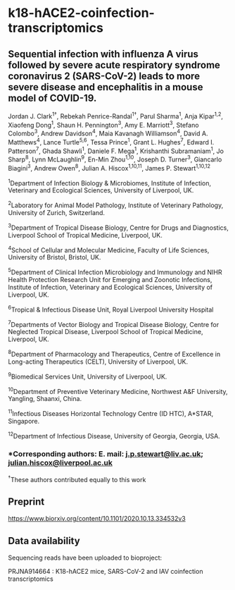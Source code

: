 # k18-hACE2-coinfection-transcriptomics
## Sequential infection with influenza A virus followed by severe acute respiratory syndrome coronavirus 2 (SARS-CoV-2) leads to more severe disease and encephalitis in a mouse model of COVID-19.

Jordan J. Clark<sup>1†</sup>, Rebekah Penrice-Randal<sup>1†</sup>, Parul Sharma<sup>1</sup>, Anja Kipar<sup>1,2</sup>, Xiaofeng Dong<sup>1</sup>, Shaun H. Pennington<sup>3</sup>, Amy E. Marriott<sup>3</sup>, Stefano Colombo<sup>3</sup>, Andrew Davidson<sup>4</sup>, Maia Kavanagh Williamson<sup>4</sup>, David A. Matthews<sup>4</sup>, Lance Turtle<sup>5,6</sup>, Tessa Prince<sup>1</sup>, Grant L. Hughes<sup>7</sup>, Edward I. Patterson<sup>7</sup>, Ghada Shawli<sup>1</sup>, Daniele F. Mega<sup>1</sup>, Krishanthi Subramaniam<sup>1</sup>, Jo Sharp<sup>8</sup>, Lynn McLaughlin<sup>9</sup>, En-Min Zhou<sup>1,10</sup>, Joseph D. Turner<sup>3</sup>, Giancarlo Biagini<sup>3</sup>, Andrew Owen<sup>8</sup>, Julian A. Hiscox<sup>1,10,11</sup>, James P. Stewart<sup>1,10,12</sup>
 
<sup>1</sup>Department of Infection Biology & Microbiomes, Institute of Infection, Veterinary and Ecological Sciences, University of Liverpool, UK.

<sup>2</sup>Laboratory for Animal Model Pathology, Institute of Veterinary Pathology, University of Zurich, Switzerland.

<sup>3</sup>Department of Tropical Disease Biology, Centre for Drugs and Diagnostics, Liverpool School of Tropical Medicine, Liverpool, UK.

<sup>4</sup>School of Cellular and Molecular Medicine, Faculty of Life Sciences, University of Bristol, Bristol, UK.

<sup>5</sup>Department of Clinical Infection Microbiology and Immunology and NIHR Health Protection Research Unit for Emerging and Zoonotic Infections, Institute of Infection, Veterinary and Ecological Sciences, University of Liverpool, UK. 

<sup>6</sup>Tropical & Infectious Disease Unit, Royal Liverpool University Hospital

<sup>7</sup>Departments of Vector Biology and Tropical Disease Biology, Centre for Neglected Tropical Disease, Liverpool School of Tropical Medicine, Liverpool, UK.

<sup>8</sup>Department of Pharmacology and Therapeutics, Centre of Excellence in Long-acting Therapeutics (CELT), University of Liverpool, UK.

<sup>9</sup>Biomedical Services Unit, University of Liverpool, UK.

<sup>10</sup>Department of Preventive Veterinary Medicine, Northwest A&F University, Yangling, Shaanxi, China.

<sup>11</sup>Infectious Diseases Horizontal Technology Centre (ID HTC), A*STAR, Singapore.

<sup>12</sup>Department of Infectious Disease, University of Georgia, Georgia, USA.
 
 
### *Corresponding authors: E. mail: j.p.stewart@liv.ac.uk; julian.hiscox@liverpool.ac.uk 
<sup>†</sup>These authors contributed equally to this work

## Preprint

https://www.biorxiv.org/content/10.1101/2020.10.13.334532v3

## Data availability

Sequencing reads have been uploaded to bioproject: 

PRJNA914664 : K18-hACE2 mice, SARS-CoV-2 and IAV coinfection transcriptomics

